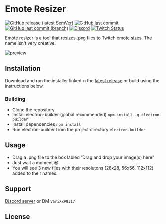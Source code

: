 #  Emote Resizer

[![GitHub release (latest SemVer)](https://img.shields.io/github/v/release/varixx/emote-resizer?sort=semver)](https://github.com/VariXx/emote-resizer/releases) [![GitHub last commit](https://img.shields.io/github/last-commit/varixx/emote-resizer)](https://github.com/VariXx/emote-resizer/commits/master) [![GitHub last commit (branch)](https://img.shields.io/github/last-commit/varixx/emote-resizer/develop?label=last%20commit%20%28develop%29)](https://github.com/VariXx/emote-resizer/commits/develop) [![Discord](https://img.shields.io/discord/90687557523771392?color=000000&label=%20&logo=discord)](https://discord.gg/QNppY7T) [![Twitch Status](https://img.shields.io/twitch/status/varixx?label=%20&logo=twitch)](https://twitch.tv/VariXx) 

Emote resizer is a tool that resizes .png files to Twitch emote sizes. The name isn't very creative. 

![preview](https://acceptdefaults.com/emote-resizer/emote-resizer-preview.gif)

## Installation

Download and run the installer linked in the [latest release](https://github.com/VariXx/emote-resizer/releases) or build using the instructions below.

### Building  
- Clone the repository 
- Install electron-builder (global recommended)
``npm install -g electron-builder``
- Install dependencies 
``npm install`` 
- Run electron-builder from the project directory 
``electron-builder``

## Usage

- Drag a .png file to the box labled "Drag and drop your image(s) here"
- Just wait a moment 😎
- You will see 3 new files with their resolutons (28x28, 56x56, 112x112) added to their names. 

## Support

[Discord server](https://discord.gg/QNppY7T) or DM `VariXx#8317`

## License

